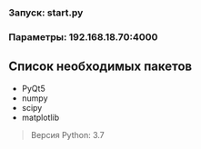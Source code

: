 ### Запуск: start.py
### Параметры: 192.168.18.70:4000

## Список необходимых пакетов


- PyQt5
- numpy
- scipy
- matplotlib



> Версия Python: 3.7

